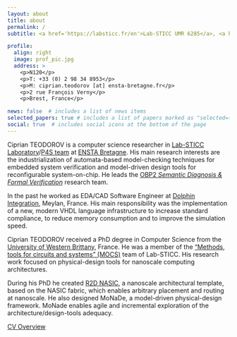 ```yaml
---
layout: about
title: about
permalink: /
subtitle: <a href='https://labsticc.fr/en'>Lab-STICC UMR 6285</a>, <a href='https://www.ensta-bretagne.fr/en'>ENSTA Bretagne</a>.

profile:
  align: right
  image: prof_pic.jpg
  address: >
    <p>N120</p>
    <p>T: +33 (0) 2 98 34 8953</p>
    <p>M: ciprian.teodorov [at] ensta-bretagne.fr</p>
    <p>2 rue François Verny</p>
    <p>Brest, France</p>

news: false  # includes a list of news items
selected_papers: true # includes a list of papers marked as "selected={true}"
social: true  # includes social icons at the bottom of the page
---
```


Ciprian TEODOROV is a computer science researcher in [Lab-STICC Laboratory](https://labsticc.fr/en)/[P4S team](https://labsticc.fr/en/teams/p4s) at [ENSTA Bretagne](http://www.ensta-bretagne.fr/). His main research interests are the industrialization of automata-based model-checking techniques for embedded system verification and model-driven design tools for reconfigurable system-on-chip. He leads the [OBP2 *Semantic Diagnosis & Formal Verification*](http://www.obpcdl.org) research team.

In the past he worked as EDA/CAD Software Engineer at [Dolphin Integration](http://www.dolphin.fr/), Meylan, France. His main responsibility was the implementation of a new, modern VHDL language infrastructure to increase standard compliance, to reduce memory consumption and to improve the simulation speed.

Ciprian TEODOROV received a PhD degree in Computer Science from the [University of Western Brittany](https://www.univ-brest.fr/), France. He was a member of the [“Methods, tools for circuits and systems” (MOCS)](http://www.labsticc.fr/les-equipes-cacs/mocs/) team of Lab-STICC. His research work focused on physical-design tools for nanoscale computing architectures.

During his PhD he created [R2D NASIC](http://dx.doi.org/10.1109/NANOARCH.2011.5941486), a nanoscale architectural template, based on the NASIC fabric, which enables arbitrary placement and routing at nanoscale. He also designed MoNaDe, a model-driven physical-design framework. MoNade enables agile and incremental exploration of the architecture/design-tools adequacy.

[CV Overview](overview)
